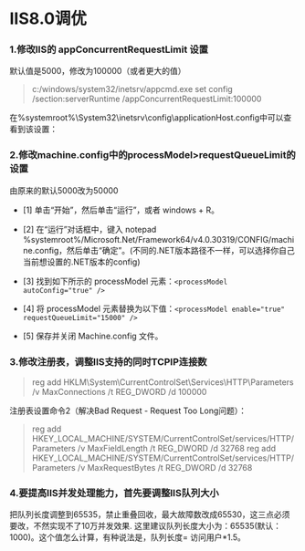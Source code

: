 # IIS8.0调优


### 1.修改IIS的 appConcurrentRequestLimit 设置

默认值是5000，修改为100000（或者更大的值）

>c:/windows/system32/inetsrv/appcmd.exe set config /section:serverRuntime /appConcurrentRequestLimit:100000

在%systemroot%\System32\inetsrv\config\applicationHost.config中可以查看到该设置：

><serverRuntime appConcurrentRequestLimit="50000" />

### 2.修改machine.config中的processModel>requestQueueLimit的设置

由原来的默认5000改为50000

* [1] 单击“开始”，然后单击“运行”，或者 windows + R。

* [2] 在“运行”对话框中，键入 notepad %systemroot%/Microsoft.Net/Framework64/v4.0.30319/CONFIG/machine.config，然后单击“确定”。(不同的.NET版本路径不一样，可以选择你自己当前想设置的.NET版本的config)

* [3] 找到如下所示的 processModel 元素：`<processModel autoConfig="true" />`

* [4] 将 processModel 元素替换为以下值：`<processModel enable="true" requestQueueLimit="15000" />`

* [5] 保存并关闭 Machine.config 文件。

><processModel enable="true" requestQueueLimit="50000"/>


### 3.修改注册表，调整IIS支持的同时TCPIP连接数

>reg add HKLM\System\CurrentControlSet\Services\HTTP\Parameters /v MaxConnections /t REG_DWORD /d 100000

注册表设置命令2（解决Bad Request - Request Too Long问题）：

>reg add HKEY_LOCAL_MACHINE/SYSTEM/CurrentControlSet/services/HTTP/Parameters /v MaxFieldLength /t REG_DWORD /d 32768
>reg add HKEY_LOCAL_MACHINE/SYSTEM/CurrentControlSet/services/HTTP/Parameters /v MaxRequestBytes /t REG_DWORD /d 32768



### 4.要提高IIS并发处理能力，首先要调整IIS队列大小

把队列长度调整到65535，禁止重叠回收，最大故障数改成65530，这三点必须要改，不然实现不了10万并发效果.
这里建议队列长度大小为：65535(默认：1000)。这个值怎么计算，有种说法是，队列长度= 访问用户*1.5。


